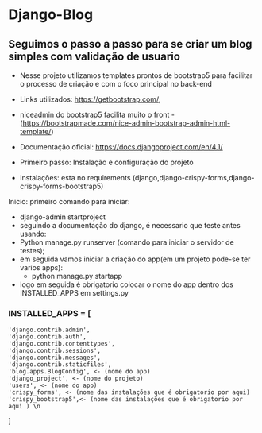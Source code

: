 # Django-Blog

## Seguimos o passo a passo para se criar um blog simples com validação de usuario
- Nesse projeto utilizamos templates prontos de bootstrap5 para facilitar o processo de criação e com o foco principal no back-end
- Links utilizados: https://getbootstrap.com/,
- niceadmin do bootstrap5 facilita muito o front -(https://bootstrapmade.com/nice-admin-bootstrap-admin-html-template/)
- Documentação oficial: https://docs.djangoproject.com/en/4.1/ 	

- Primeiro passo: Instalação e configuração do projeto
- instalações: esta no requirements (django,django-crispy-forms,django-crispy-forms-bootstrap5)

Inicio: primeiro comando para iniciar:
- django-admin startproject <nome do projeto>
- seguindo a documentação do django, é necessario que teste antes usando:
- Python manage.py runserver (comando para iniciar o servidor de testes);
- em seguida vamos iniciar a criação do app(em um projeto pode-se ter varios apps):
	- python manage.py startapp <nome do app>
- logo em seguida é obrigatorio colocar o nome do app dentro dos INSTALLED_APPS em settings.py
### INSTALLED_APPS = [
	'django.contrib.admin',
	'django.contrib.auth',
	'django.contrib.contenttypes',
	'django.contrib.sessions',
	'django.contrib.messages',
	'django.contrib.staticfiles',
	'blog.apps.BlogConfig', <- (nome do app)
	'django_project', <- (nome do projeto)
	'users', <- (nome do app)
	'crispy_forms', <- (nome das instalações que é obrigatorio por aqui)
	'crispy_bootstrap5',<- (nome das instalações que é obrigatorio por aqui ) \n
]

